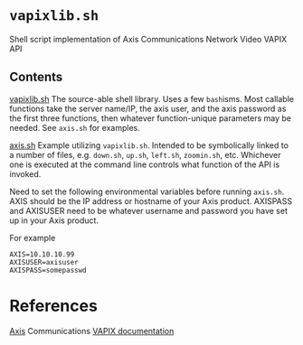 # `vapixlib.sh`
Shell script implementation of Axis Communications Network Video VAPIX API 

## Contents

[vapixlib.sh](vapixlib.sh)  The source-able shell library. Uses a few `bash`isms. Most callable functions take the server name/IP, the axis user, and the axis password as the first three functions, then whatever function-unique parameters may be needed. See `axis.sh` for examples.

[axis.sh](axis.sh) Example utilizing `vapixlib.sh`. Intended to be symbolically linked to a number of files, e.g. `down.sh`, `up.sh`, `left.sh`, `zoomin.sh`, etc. Whichever one is executed at the command line controls what function of the API is invoked.

Need to set the following environmental variables before running `axis.sh`. AXIS should be the IP address or hostname of your Axis product. AXISPASS and AXISUSER need to be whatever username and password you have set up in your Axis product. 

For example
``` 
AXIS=10.10.10.99
AXISUSER=axisuser
AXISPASS=somepasswd
``` 

# References
[Axis](https://wwwaxis.com/) Communications [VAPIX documentation](https://developer.axis.com/vapix/)
